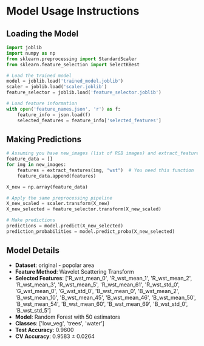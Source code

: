 # Model Usage Instructions

## Loading the Model
```python
import joblib
import numpy as np
from sklearn.preprocessing import StandardScaler
from sklearn.feature_selection import SelectKBest

# Load the trained model
model = joblib.load('trained_model.joblib')
scaler = joblib.load('scaler.joblib')
feature_selector = joblib.load('feature_selector.joblib')

# Load feature information
with open('feature_names.json', 'r') as f:
    feature_info = json.load(f)
    selected_features = feature_info['selected_features']
```

## Making Predictions
```python
# Assuming you have new_images (list of RGB images) and extract_features function
feature_data = []
for img in new_images:
    features = extract_features(img, "wst")  # You need this function
    feature_data.append(features)

X_new = np.array(feature_data)

# Apply the same preprocessing pipeline
X_new_scaled = scaler.transform(X_new)
X_new_selected = feature_selector.transform(X_new_scaled)

# Make predictions
predictions = model.predict(X_new_selected)
prediction_probabilities = model.predict_proba(X_new_selected)
```

## Model Details
- **Dataset**: original - popolar area
- **Feature Method**: Wavelet Scattering Transform
- **Selected Features**: ['R_wst_mean_0', 'R_wst_mean_1', 'R_wst_mean_2', 'R_wst_mean_3', 'R_wst_mean_5', 'R_wst_mean_61', 'R_wst_std_0', 'G_wst_mean_0', 'G_wst_std_0', 'B_wst_mean_0', 'B_wst_mean_2', 'B_wst_mean_10', 'B_wst_mean_45', 'B_wst_mean_46', 'B_wst_mean_50', 'B_wst_mean_54', 'B_wst_mean_60', 'B_wst_mean_69', 'B_wst_std_0', 'B_wst_std_5']
- **Model**: Random Forest with 50 estimators
- **Classes**: ['low_veg', 'trees', 'water']
- **Test Accuracy**: 0.9600
- **CV Accuracy**: 0.9583 ± 0.0264
